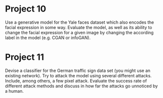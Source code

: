 # Project 10

Use a generative model for the Yale faces dataset which also encodes the facial expression in some way. Evaluate the model, as well as its ability to change the facial expression for a given image by changing the according label in the model (e.g. CGAN or infoGAN).

# Project 11

Devise a classifier for the German traffic sign data set (you might use an existing network). Try to attack the model using several different attacks. Include, among others, a few pixel attack. Evaluate the success rate of different attack methods and discuss in how far the attacks go unnoticed by a human.